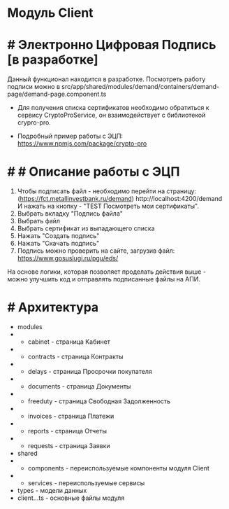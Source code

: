 # Модуль Client

# # Электронно Цифровая Подпись [в разработке]

Данный функционал находится в разработке. Посмотреть работу подписи можно в src/app/shared/modules/demand/containers/demand-page/demand-page.component.ts

- Для получения списка сертификатов необходимо обратиться к сервису CryptoProService, он взаимодействует с библиотекой crypro-pro.

- Подробный пример работы c ЭЦП: https://www.npmjs.com/package/crypto-pro

# # # Описание работы с ЭЦП

1. Чтобы подписать файл - необходимо перейти на страницу:
(https://fct.metallinvestbank.ru/demand) http://localhost:4200/demand
И нажать на кнопку - "TEST Посмотреть мои сертификаты".
2. Выбрать вкладку "Подпись файла"
3. Выбрать файл
4. Выбрать сертификат из выпадающего списка
5. Нажать "Создать подпись"
6. Нажать "Скачать подпись"
7. Подпись можно проверить на сайте, загрузив файл: https://www.gosuslugi.ru/pgu/eds/

На основе логики, которая позволяет проделать действия выше - можно улучшить код и отправлять подписанные файлы на АПИ.



# # Архитектура
- modules
- - cabinet - страница Кабинет
- - contracts - страница Контракты
- - delays - страница Просрочки покупателя
- - documents - страница Документы
- - freeduty - страница Свободная Задолженность
- - invoices - страница Платежи
- - reports - страница Отчеты
- - requests - страница Заявки
- shared
- - components - переиспользуемые компоненты модуля Client
- - services - переиспользуемые сервисы 
- types - модели данных
- client...ts - основные файлы модуля 

